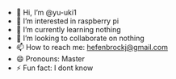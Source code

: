 - 👋 Hi, I’m @yu-uki1
- 👀 I’m interested in raspberry pi
- 🌱 I’m currently learning nothing
- 💞️ I’m looking to collaborate on nothing
- 📫 How to reach me: hefenbrockj@gmail.com
- 😄 Pronouns: Master
- ⚡ Fun fact: I dont know

<!---
yu-uki1/yu-uki1 is a ✨ special ✨ repository because its `README.md` (this file) appears on your GitHub profile.
You can click the Preview link to take a look at your changes.
--->
